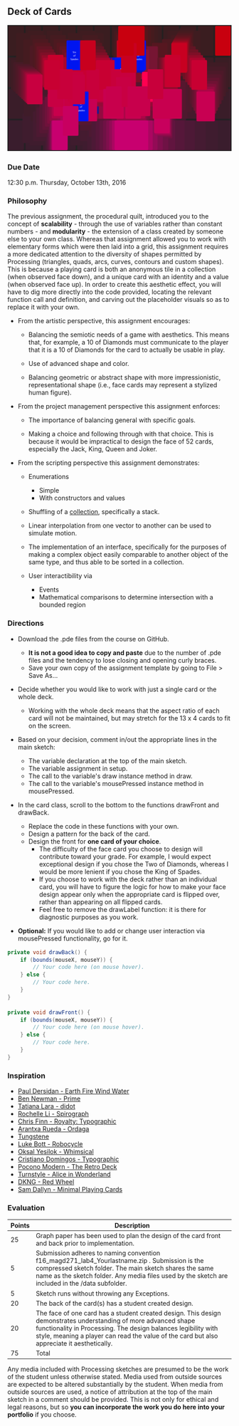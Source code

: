 ## Deck of Cards

![Deck of Cards](6029.png)

### Due Date
12:30 p.m. Thursday, October 13th, 2016

### Philosophy

The previous assignment, the procedural quilt, introduced you to the concept of __scalability__ - through the use of variables rather than constant numbers - and __modularity__ - the extension of a class created by someone else to your own class. Whereas that assignment allowed you to work with elementary forms which were then laid into a grid, this assignment requires a more dedicated attention to the diversity of shapes permitted by Processing (triangles, quads, arcs, curves, contours and custom shapes). This is because a playing card is both an anonymous tile in a collection (when observed face down), and a unique card with an identity and a value (when observed face up). In order to create this aesthetic effect, you will have to dig more directly into the code provided, locating the relevant function call and definition, and carving out the placeholder visuals so as to replace it with your own.

* From the artistic perspective, this assignment encourages:

    * Balancing the semiotic needs of a game with aesthetics. This means that, for example, a 10 of Diamonds must communicate to the player that it is a 10 of Diamonds for the card to actually be usable in play.

    * Use of advanced shape and color.

    * Balancing geometric or abstract shape with more impressionistic, representational shape (i.e., face cards may represent a stylized human figure).

* From the project management perspective this assignment enforces:

    * The importance of balancing general with specific goals.

    * Making a choice and following through with that choice. This is because it would be impractical to design the face of 52 cards, especially the Jack, King, Queen and Joker.

* From the scripting perspective this assignment demonstrates:

    * Enumerations
        * Simple
        * With constructors and values

    * Shuffling of a [collection](https://docs.oracle.com/javase/tutorial/collections/intro/), specifically a stack.

    * Linear interpolation from one vector to another can be used to simulate motion.

    * The implementation of an interface, specifically for the purposes of making a complex object easily comparable to another object of the same type, and thus able to be sorted in a collection.

    * User interactibility via 
        * Events
        * Mathematical comparisons to determine intersection with a bounded region

### Directions

* Download the .pde files from the course on GitHub.
    * __It is not a good idea to copy and paste__ due to the number of .pde files and the tendency to lose closing and opening curly braces.
    * Save your own copy of the assignment template by going to File > Save As...

* Decide whether you would like to work with just a single card or the whole deck.
    * Working with the whole deck means that the aspect ratio of each card will not be maintained, but may stretch for the 13 x 4 cards to fit on the screen.

* Based on your decision, comment in/out the appropriate lines in the main sketch:
    * The variable declaration at the top of the main sketch.
    * The variable assignment in setup.
    * The call to the variable's draw instance method in draw.
    * The call to the variable's mousePressed instance method in mousePressed.
    
* In the card class, scroll to the bottom to the functions drawFront and drawBack.
    * Replace the code in these functions with your own.
    * Design a pattern for the back of the card.
    * Design the front for __one card of your choice__.
        * The difficulty of the face card you choose to design will contribute toward your grade. For example, I would expect exceptional design if you chose the Two of Diamonds, whereas I would be more lenient if you chose the King of Spades.
        * If you choose to work with the deck rather than an individual card, you will have to figure the logic for how to make your face design appear only when the appropriate card is flipped over, rather than appearing on all flipped cards.
        * Feel free to remove the drawLabel function: it is there for diagnostic purposes as you work.
        
* __Optional:__ If you would like to add or change user interaction via mousePressed functionality, go for it.
    
``` java
private void drawBack() {
    if (bounds(mouseX, mouseY)) {
        // Your code here (on mouse hover).
    } else {
        // Your code here.
    }
}

private void drawFront() {
    if (bounds(mouseX, mouseY)) {
        // Your code here (on mouse hover).
    } else {
        // Your code here.
    }
}
```

### Inspiration

* [Paul Dersidan - Earth Fire Wind Water](https://www.behance.net/gallery/4783481/Earth-Fire-Wind-Water)
* [Ben Newman - Prime](https://www.artofplay.com/collections/playing-cards/products/prime)
* [Tatiana Lara - didot](https://www.behance.net/gallery/2088492/didot-playing-cards)
* [Rochelle Li - Spirograph](https://www.behance.net/gallery/2436997/Handmade-Spirograph-Playing-Cards-Design)
* [Chris Finn - Royalty: Typographic](https://www.behance.net/gallery/8862415/Royalty-Typographic-Playing-Cards)
* [Arantxa Rueda - Ordaga](https://www.behance.net/gallery/Ordaga/3767792)
* [Tungstene](https://www.behance.net/gallery/8214201/Tungstene-Playing-Cards)
* [Luke Bott - Robocycle](https://www.behance.net/gallery/9346429/Robocycle)
* [Oksal Yesilok - Whimsical](https://www.behance.net/gallery/36784187/Whimsical-Playing-Arts-First-Edition)
* [Cristiano Domingos - Typographic](https://www.behance.net/gallery/4264289/Playing-Cards-Typography)
* [Pocono Modern - The Retro Deck](https://www.artofplay.com/products/the-retro-deck)
* [Turnstyle - Alice in Wonderland](https://www.artofplay.com/collections/playing-cards/products/alice-in-wonderland)
* [DKNG - Red Wheel](https://www.artofplay.com/collections/playing-cards/products/red-wheel)
* [Sam Dallyn - Minimal Playing Cards](http://www.samdallyn.co.uk/Projects/Cards.aspx)

### Evaluation

Points | Description
------ | -----------
25 | Graph paper has been used to plan the design of the card front and back prior to implementation.
5 | Submission adheres to naming convention f16_magd271_lab4_Yourlastname.zip . Submission is the compressed sketch folder. The main sketch shares the same name as the sketch folder. Any media files used by the sketch are included in the /data subfolder.
5 | Sketch runs without throwing any Exceptions.
20 | The back of the card(s) has a student created design.
20 | The face of one card has a student created design. This design demonstrates understanding of more advanced shape functionality in Processing. The design balances legibility with style, meaning a player can read the value of the card but also appreciate it aesthetically.
75 | Total

Any media included with Processing sketches are presumed to be the work of the student unless otherwise stated. Media used from outside sources are expected to be altered substantially by the student. When media from outside sources are used, a notice of attribution at the top of the main sketch in a comment should be provided. This is not only for ethical and legal reasons, but so __you can incorporate the work you do here into your portfolio__ if you choose.
